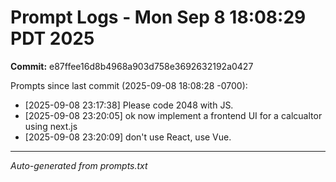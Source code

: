 # Prompt Logs - Mon Sep  8 18:08:29 PDT 2025
**Commit:** e87ffee16d8b4968a903d758e3692632192a0427

Prompts since last commit (2025-09-08 18:08:28 -0700):

- [2025-09-08 23:17:38] Please code 2048 with JS.
- [2025-09-08 23:20:05] ok now implement a frontend UI for a calcualtor using next.js
- [2025-09-08 23:20:09] don't use React, use Vue.

---
*Auto-generated from prompts.txt*
